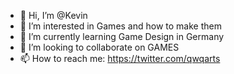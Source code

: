 - 👋 Hi, I’m @Kevin
- 👀 I’m interested in Games and how to make them
- 🌱 I’m currently learning Game Design in Germany
- 💞️ I’m looking to collaborate on GAMES
- 📫 How to reach me: https://twitter.com/qwqarts

<!---
KevKev7557/KevKev7557 is a ✨ special ✨ repository because its `README.md` (this file) appears on your GitHub profile.
You can click the Preview link to take a look at your changes.
--->
